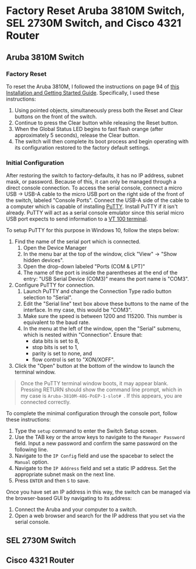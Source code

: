 # Factory Reset Aruba 3810M Switch, SEL 2730M Switch, and Cisco 4321 Router

## Aruba 3810M Switch
### Factory Reset
To reset the Aruba 3810M, I followed the instructions on page 94 of [this Installation and Getting Started Guide](https://www.arubanetworks.com/techdocs/hardware/switches/3810/IGSG/3810_igsg.pdf). Specifically, I used these instructions:

1. Using pointed objects, simultaneously press both the Reset and Clear buttons on the front of the switch.
2. Continue to press the Clear button while releasing the Reset button.
3. When the Global Status LED begins to fast flash orange (after approximately 5 seconds), release the Clear button.
4. The switch will then complete its boot process and begin operating with its configuration restored to the factory default settings.

### Initial Configuration
After restoring the switch to factory-defaults, it has no IP address, subnet mask, or password. Because of this, it can only be managed through a direct console connection. To access the serial console, connect a micro USB &rarr; USB-A cable to the micro USB port on the right side of the front of the switch, labeled "Console Ports". Connect the USB-A side of the cable to a computer which is capable of installing [PuTTY](https://www.putty.org/). Install PuTTY if it isn't already. PuTTY will act as a serial console emulator since this serial micro USB port expects to send information to a [VT 100 terminal](https://en.wikipedia.org/wiki/VT100). 

To setup PuTTY for this purpose in Windows 10, follow the steps below:
1. Find the name of the serial port which is connected.
    1. Open the Device Manager
    2. In the menu bar at the top of the window, click "View" &rarr; "Show hidden devices".
    3. Open the drop-down labeled "Ports (COM & LPT)"
    4. The name of the port is inside the parentheses at the end of the entry: "USB Serial Device (COM3)" means the port name is "COM3".
2. Configure PuTTY for connection.
    1. Launch PuTTY and change the Connection Type radio button selection to "Serial".
    2. Edit the "Serial line" text box above these buttons to the name of the interface. In my case, this would be "COM3".
    3. Make sure the speed is between 1200 and 115200. This number is equivalent to the baud rate.
    4. In the menu at the left of the window, open the "Serial" submenu, which is nested within "Connection". Ensure that:
        - data bits is set to 8,
        - stop bits is set to 1, 
        - parity is set to none, and 
        - flow control is set to "XON/XOFF".
3. Click the "Open" button at the bottom of the window to launch the terminal window.

> Once the PuTTY terminal window boots, it may appear blank. Pressing RETURN should show the command line prompt, which in my case is ``Aruba-3810M-48G-PoEP-1-slot# ``. If this appears, you are connected correctly.

To complete the minimal configuration through the console port, follow these instructions:
1. Type the ``setup`` command to enter the Switch Setup screen.
2. Use the TAB key or the arrow keys to navigate to the ``Manager Password`` field. Input a new password and confirm the same password on the following line.
3. Navigate to the ``IP Config`` field and use the spacebar to select the ``Manual`` option.
4. Navigate to the ``IP Address`` field and set a static IP address. Set the appropriate subnet mask on the next line.
5. Press ``ENTER`` and then ``S`` to save.

Once you have set an IP address in this way, the switch can be managed via the browser-based GUI by navigating to its address:
1. Connect the Aruba and your computer to a switch.
2. Open a web browser and search for the IP address that you set via the serial console.

## SEL 2730M Switch

## Cisco 4321 Router